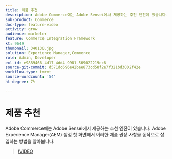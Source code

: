 ```yaml
---
title: 제품 추천
description: Adobe Commerce에는 Adobe Sensei에서 제공하는 추천 엔진이 있습니다. Adobe Experience Manager(AEM) 상점 첫 화면에서 이러한 제품 권장 사항을 동적으로 삽입하는 방법을 알아봅니다.
sub-product: Commerce
doc-type: feature-video
activity: grow
audience: marketer
feature: Commerce Integration Framework
kt: 9649
thumbnail: 340130.jpg
solution: Experience Manager,Commerce
role: Admin, Developer
exl-id: e9889466-4d17-4dd4-9981-569022219ec6
source-git-commit: d571dc696e42bae873cd58f2e7f321bd3002f42e
workflow-type: tm+mt
source-wordcount: '54'
ht-degree: 7%

---
```


# 제품 추천

Adobe Commerce에는 Adobe Sensei에서 제공하는 추천 엔진이 있습니다. Adobe Experience Manager(AEM) 상점 첫 화면에서 이러한 제품 권장 사항을 동적으로 삽입하는 방법을 알아봅니다.

>[!VIDEO](https://video.tv.adobe.com/v/342997/?learn=on&captions=kor)
